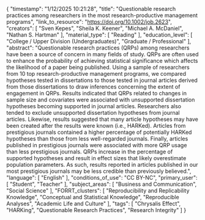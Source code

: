 {
    "timestamp": "1/12/2025 10:21:28",
    "title": "Questionable research practices among researchers in the most research-productive management programs",
    "link_to_resource": "https://doi.org/10.1002/job.2623",
    "creators": [
        "Sven Kepes",
        "Sheila K. Keener",
        "Michael A. McDaniel",
        "Nathan S. Hartman"
    ],
    "material_type": [
        "Reading"
    ],
    "education_level": [
        "College / Upper Division (Undergraduates)",
        "Graduate / Professional"
    ],
    "abstract": "Questionable research practices (QRPs) among researchers have been a source of concern in many fields of study. QRPs are often used to enhance the probability of achieving statistical significance which affects the likelihood of a paper being published. Using a sample of researchers from 10 top research-productive management programs, we compared hypotheses tested in dissertations to those tested in journal articles derived from those dissertations to draw inferences concerning the extent of engagement in QRPs. Results indicated that QRPs related to changes in sample size and covariates were associated with unsupported dissertation hypotheses becoming supported in journal articles. Researchers also tended to exclude unsupported dissertation hypotheses from journal articles. Likewise, results suggested that many article hypotheses may have been created after the results were known (i.e., HARKed). Articles from prestigious journals contained a higher percentage of potentially HARKed hypotheses than those from less well-regarded journals. Finally, articles published in prestigious journals were associated with more QRP usage than less prestigious journals. QRPs increase in the percentage of supported hypotheses and result in effect sizes that likely overestimate population parameters. As such, results reported in articles published in our most prestigious journals may be less credible than previously believed.",
    "language": [
        "English"
    ],
    "conditions_of_use": "CC BY-NC",
    "primary_user": [
        "Student",
        "Teacher"
    ],
    "subject_areas": [
        "Business and Communication",
        "Social Science"
    ],
    "FORRT_clusters": [
        "Reproducibility and Replicability Knowledge",
        "Conceptual and Statistical Knowledge",
        "Reproducible Analyses",
        "Academic Life and Culture"
    ],
    "tags": [
        "Chrysalis Effect",
        "HARKing",
        "Questionable Research Practices",
        "Research Integrity"
    ]
}